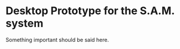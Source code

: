 Desktop Prototype for the S.A.M. system
=======================================

Something important should be said here.
